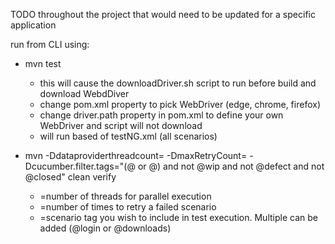 TODO throughout the project that would need to be updated for a specific application  

run from CLI using:

* mvn test
  * this will cause the downloadDriver.sh script to run before build and download WebdDiver
  * change pom.xml property to pick WebDriver (edge, chrome, firefox)
  * change driver.path property in pom.xml to define your own WebDriver and script will not download
  * will run based of testNG.xml (all scenarios)

* mvn -Ddataproviderthreadcount=<thread count> -DmaxRetryCount=<retry count> -Dcucumber.filter.tags="(@<tag name>
  or @<another tag name>) and not @wip and not @defect and not @closed" clean verify
  * <thread count>=number of threads for parallel execution
  * <retry count>=number of times to retry a failed scenario
  * <tag name>=scenario tag you wish to include in test execution. Multiple can be added (@login or @downloads)